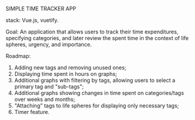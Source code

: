 SIMPLE TIME TRACKER APP

stack: Vue.js, vuetify.

Goal:
An application that allows users to track their time expenditures, specifying categories, and later review the spent time in the context of life spheres, urgency, and importance.

Roadmap:
1. Adding new tags and removing unused ones;
2. Displaying time spent in hours on graphs;
3. Additional graphs with filtering by tags, allowing users to select a primary tag and "sub-tags";
4. Additional graphs showing changes in time spent on categories/tags over weeks and months;
5. "Attaching" tags to life spheres for displaying only necessary tags;
6. Timer feature.